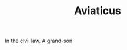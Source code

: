 ---
title: Aviaticus
letter: A
permalink: "/definitions/bld-aviaticus.html"
body: In the clvil law. A grand-son
published_at: '2018-07-07'
source: Black's Law Dictionary 2nd Ed (1910)
layout: post
---
